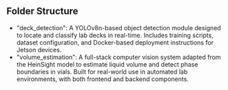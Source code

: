 ## Folder Structure
- "deck_detection": A YOLOv8n-based object detection module designed to locate and classify lab decks in real-time. Includes training scripts, dataset configuration, and Docker-based deployment instructions for Jetson devices.
- "volume_estimation": A full-stack computer vision system adapted from the HeinSight model to estimate liquid volume and detect phase boundaries in vials. Built for real-world use in automated lab environments, with both frontend and backend components.
